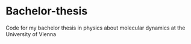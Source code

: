 # Bachelor-thesis
Code for my bachelor thesis in physics about molecular dynamics at the University of Vienna
